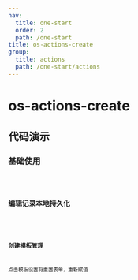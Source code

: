 ```yaml
---
nav:
  title: one-start
  order: 2
  path: /one-start
title: os-actions-create
group:
  title: actions
  path: /one-start/actions
---
```


# os-actions-create

## 代码演示

### 基础使用

<code src="../demos/actions/create/simple.tsx" />

### 编辑记录本地持久化

<code src="../demos/actions/create/local.tsx" />

### 创建模板管理

点击模板设置将重置表单，重新赋值

<code src="../demos/actions/create/template.tsx" />

<API exports='["ActionsCreateSettings", "ActionsCreateRequests"]' src="../actions/create/index.tsx"></API>
